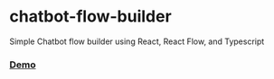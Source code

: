 # chatbot-flow-builder
<p> Simple Chatbot flow builder using React, React Flow, and Typescript</p>
<h3><a href=https://chatbot-flow-builder-flame.vercel.app>Demo</a></h3>
